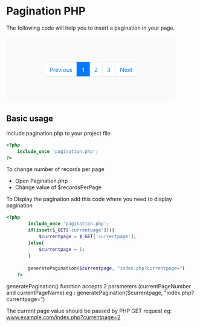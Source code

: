 # Pagination PHP

The following code will help you to insert a pagination in your page.


![DEMO IMG](https://raw.githubusercontent.com/rohanparab/Pagination-PHP-Bootstrap/master/demoimg/demo.png)

## Basic usage 

Include pagination.php to your project file.
```php
<?php
    include_once 'pagination.php';
?>
```

To change number of records per page
* Open Pagination.php
* Change value of $recordsPerPage

To Display the pagination add this code where you need to display pagination
```php
<?php
        include_once 'pagination.php';
        if(isset($_GET['currentpage'])){
            $currentpage = $_GET['currentpage'];
        }else{
            $currentpage = 1;
        }

        generatePagination($currentpage, "index.php?currentpage=")
    ?>
```

generatePagination() function accepts 2 parameters (currentPageNumber and currentPageName)
eg : generatePagination($currentpage, "index.php?currentpage=")

The current page value should be passed by PHP GET request eg: www.example.com/index.php?currentpage=2
